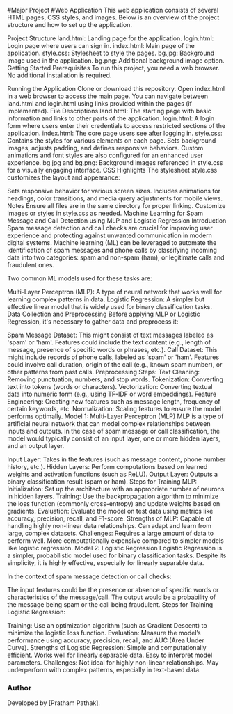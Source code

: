 #Major Project
#Web Application
This web application consists of several HTML pages, CSS styles, and images. Below is an overview of the project structure and how to set up the application.

Project Structure
land.html: Landing page for the application.
login.html: Login page where users can sign in.
index.html: Main page of the application.
style.css: Stylesheet to style the pages.
bg.jpg: Background image used in the application.
bg.png: Additional background image option.
Getting Started
Prerequisites
To run this project, you need a web browser. No additional installation is required.

Running the Application
Clone or download this repository.
Open index.html in a web browser to access the main page.
You can navigate between land.html and login.html using links provided within the pages (if implemented).
File Descriptions
land.html: The starting page with basic information and links to other parts of the application.
login.html: A login form where users enter their credentials to access restricted sections of the application.
index.html: The core page users see after logging in.
style.css: Contains the styles for various elements on each page.
Sets background images, adjusts padding, and defines responsive behaviors.
Custom animations and font styles are also configured for an enhanced user experience.
bg.jpg and bg.png: Background images referenced in style.css for a visually engaging interface.
CSS Highlights
The stylesheet style.css customizes the layout and appearance:

Sets responsive behavior for various screen sizes.
Includes animations for headings, color transitions, and media query adjustments for mobile views.
Notes
Ensure all files are in the same directory for proper linking.
Customize images or styles in style.css as needed.
Machine Learning for Spam Message and Call Detection using MLP and Logistic Regression
Introduction
Spam message detection and call checks are crucial for improving user experience and protecting against unwanted communication in modern digital systems. Machine learning (ML) can be leveraged to automate the identification of spam messages and phone calls by classifying incoming data into two categories: spam and non-spam (ham), or legitimate calls and fraudulent ones.

Two common ML models used for these tasks are:

Multi-Layer Perceptron (MLP): A type of neural network that works well for learning complex patterns in data.
Logistic Regression: A simpler but effective linear model that is widely used for binary classification tasks.
Data Collection and Preprocessing
Before applying MLP or Logistic Regression, it's necessary to gather data and preprocess it:

Spam Message Dataset: This might consist of text messages labeled as 'spam' or 'ham'. Features could include the text content (e.g., length of message, presence of specific words or phrases, etc.).
Call Dataset: This might include records of phone calls, labeled as 'spam' or 'ham'. Features could involve call duration, origin of the call (e.g., known spam number), or other patterns from past calls.
Preprocessing Steps:
Text Cleaning: Removing punctuation, numbers, and stop words.
Tokenization: Converting text into tokens (words or characters).
Vectorization: Converting textual data into numeric form (e.g., using TF-IDF or word embeddings).
Feature Engineering: Creating new features such as message length, frequency of certain keywords, etc.
Normalization: Scaling features to ensure the model performs optimally.
Model 1: Multi-Layer Perceptron (MLP)
MLP is a type of artificial neural network that can model complex relationships between inputs and outputs. In the case of spam message or call classification, the model would typically consist of an input layer, one or more hidden layers, and an output layer.

Input Layer: Takes in the features (such as message content, phone number history, etc.).
Hidden Layers: Perform computations based on learned weights and activation functions (such as ReLU).
Output Layer: Outputs a binary classification result (spam or ham).
Steps for Training MLP:
Initialization: Set up the architecture with an appropriate number of neurons in hidden layers.
Training: Use the backpropagation algorithm to minimize the loss function (commonly cross-entropy) and update weights based on gradients.
Evaluation: Evaluate the model on test data using metrics like accuracy, precision, recall, and F1-score.
Strengths of MLP:
Capable of handling highly non-linear data relationships.
Can adapt and learn from large, complex datasets.
Challenges:
Requires a large amount of data to perform well.
More computationally expensive compared to simpler models like logistic regression.
Model 2: Logistic Regression
Logistic Regression is a simpler, probabilistic model used for binary classification tasks. Despite its simplicity, it is highly effective, especially for linearly separable data.

In the context of spam message detection or call checks:

The input features could be the presence or absence of specific words or characteristics of the message/call.
The output would be a probability of the message being spam or the call being fraudulent.
Steps for Training Logistic Regression:

Training: Use an optimization algorithm (such as Gradient Descent) to minimize the logistic loss function.
Evaluation: Measure the model’s performance using accuracy, precision, recall, and AUC (Area Under Curve).
Strengths of Logistic Regression:
Simple and computationally efficient.
Works well for linearly separable data.
Easy to interpret model parameters.
Challenges:
Not ideal for highly non-linear relationships.
May underperform with complex patterns, especially in text-based data.

### Author
Developed by [Pratham Pathak].

